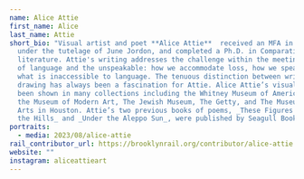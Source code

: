```yaml
---
name: Alice Attie
first_name: Alice
last_name: Attie
short_bio: "Visual artist and poet **Alice Attie**  received an MFA in Poetry
  under the tutelage of June Jordon, and completed a Ph.D. in Comparative
  literature. Attie's writing addresses the challenge within the meeting place
  of language and the unspeakable: how we accommodate loss, how we speak about
  what is inaccessible to language. The tenuous distinction between writing and
  drawing has always been a fascination for Attie. Alice Attie’s visual work has
  been shown in many collections including the Whitney Museum of American Art,
  the Museum of Modern Art, The Jewish Museum, The Getty, and The Museum of Fine
  Arts in Houston. Attie’s two previous books of poems, _These Figures Lining
  the Hills_ and _Under the Aleppo Sun_, were published by Seagull Books."
portraits:
  - media: 2023/08/alice-attie
rail_contributor_url: https://brooklynrail.org/contributor/alice-attie
website: ""
instagram: aliceattieart
---
```

